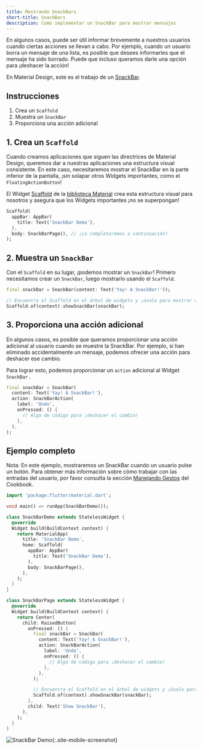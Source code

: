 ```yaml
---
title: Mostrando SnackBars
short-title: SnackBars
description: Como implementar un SnackBar para mostrar mensajes
---
```


En algunos casos, puede ser útil informar brevemente a nuestros usuarios cuando ciertas acciones
se llevan a cabo. Por ejemplo, cuando un usuario borra un mensaje de una lista, es posible que 
desees informarles que el mensaje ha sido borrado. Puede que incluso queramos darle 
una opción para ¡deshacer la acción! 

En Material Design, este es el trabajo de un 
[SnackBar](https://docs.flutter.io/flutter/material/SnackBar-class.html).

## Instrucciones

  1. Crea un `Scaffold`
  2. Muestra un `SnackBar`
  3. Proporciona una acción adicional
  
## 1. Crea un `Scaffold`

Cuando creamos aplicaciones que siguen las directrices de Material Design, 
queremos dar a nuestras aplicaciones una estructura visual consistente. En este 
caso, necesitaremos mostrar el SnackBar en la parte inferior de la pantalla, 
¡sin solapar otros Widgets importantes, como el `FloatingActionButton`!

El Widget 
[Scaffold](https://docs.flutter.io/flutter/material/Scaffold-class.html)
de la [biblioteca Material](https://docs.flutter.io/flutter/material/material-library.html) crea esta 
estructura visual para nosotros y asegura que los Widgets importantes 
¡no se superpongan!

<!-- skip -->
```dart
Scaffold(
  appBar: AppBar(
    title: Text('SnackBar Demo'),
  ),
  body: SnackBarPage(), // ¡Lo completaremos a continuación!
);
```

## 2. Muestra un `SnackBar`

Con el `Scaffold` en su lugar, ¡podemos mostrar un `SnackBar`! Primero 
necesitamos crear un `SnackBar`, luego mostrarlo usando el `Scaffold`.

<!-- skip -->
```dart
final snackBar = SnackBar(content: Text('Yay! A SnackBar!'));

// Encuentra el Scaffold en el árbol de widgets y ¡úsalo para mostrar un SnackBar!
Scaffold.of(context).showSnackBar(snackBar);
```

## 3. Proporciona una acción adicional

En algunos casos, es posible que queramos proporcionar una acción adicional al 
usuario cuando se muestre la SnackBar. Por ejemplo, si han eliminado 
accidentalmente un mensaje, podemos ofrecer una acción para deshacer ese cambio.

Para lograr esto, podemos proporcionar un `action` adicional al Widget `SnackBar` .

```dart
final snackBar = SnackBar(
  content: Text('Yay! A SnackBar!'),
  action: SnackBarAction(
    label: 'Undo',
    onPressed: () {
      // Algo de código para ¡deshacer el cambio!
    },
  ),
);
``` 

## Ejemplo completo 

Nota: En este ejemplo, mostraremos un SnackBar cuando un usuario pulse un botón.
Para obtener más información sobre cómo trabajar con las entradas del usuario, por favor consulta la sección 
[Manejando Gestos](/cookbook#manejando-gestos) del Cookbook.

```dart
import 'package:flutter/material.dart';

void main() => runApp(SnackBarDemo());

class SnackBarDemo extends StatelessWidget {
  @override
  Widget build(BuildContext context) {
    return MaterialApp(
      title: 'SnackBar Demo',
      home: Scaffold(
        appBar: AppBar(
          title: Text('SnackBar Demo'),
        ),
        body: SnackBarPage(),
      ),
    );
  }
}

class SnackBarPage extends StatelessWidget {
  @override
  Widget build(BuildContext context) {
    return Center(
      child: RaisedButton(
        onPressed: () {
          final snackBar = SnackBar(
            content: Text('Yay! A SnackBar!'),
            action: SnackBarAction(
              label: 'Undo',
              onPressed: () {
                // Algo de código para ¡deshacer el cambio!
              },
            ),
          );

          // Encuentra el Scaffold en el árbol de widgets y ¡úsalo para mostrar un SnackBar!
          Scaffold.of(context).showSnackBar(snackBar);
        },
        child: Text('Show SnackBar'),
      ),
    );
  }
}
```

![SnackBar Demo](/images/cookbook/snackbar.gif){:.site-mobile-screenshot}
